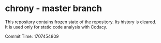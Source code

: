 # chrony - master branch

This repository contains frozen state of the repository.
Its history is cleared. It is used only for static code
analysis with Codacy.

Commit Time: 1707454809
